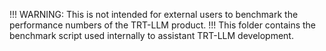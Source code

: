 !!! WARNING: This is not intended for external users to benchmark the performance numbers of the TRT-LLM product.
!!! This folder contains the benchmark script used internally to assistant TRT-LLM development.
